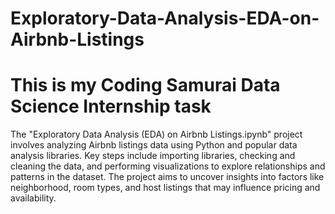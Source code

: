 # Exploratory-Data-Analysis-EDA-on-Airbnb-Listings

# This is my Coding Samurai Data Science Internship task 

The "Exploratory Data Analysis (EDA) on Airbnb Listings.ipynb" project involves analyzing Airbnb listings data using Python and popular data analysis libraries. Key steps include importing libraries, checking and cleaning the data, and performing visualizations to explore relationships and patterns in the dataset. The project aims to uncover insights into factors like neighborhood, room types, and host listings that may influence pricing and availability.






